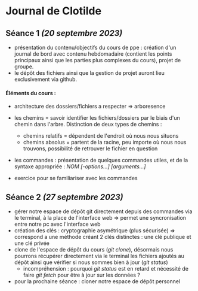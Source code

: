 # Journal de Clotilde
## Séance 1 _(20 septembre 2023)_

+ présentation du contenu/objectifs du cours de ppe : création d'un journal de bord avec contenu hebdomadaire (contient les points principaux ainsi que les parties plus complexes du cours), projet de groupe.
+ le dépôt des fichiers ainsi que la gestion de projet auront lieu exclusivement via github.

#### Éléments du cours :
+ architecture des dossiers/fichiers a respecter => arboresence
+ les chemins = savoir identifier les fichiers/dossiers par le biais d'un chemin dans l'arbre.
  Distinction de deux types de chemins :
  - chemins relatifs = dépendent de l'endroit où nous nous situons
  - chemins absolus = partent de la racine, peu importe où nous nous trouvons, possibilité de retrouver le fichier en question

+ les commandes : présentation de quelques commandes utiles, et de la syntaxe appropriée : _NOM [-options...] [arguments...]_
+ exercice pour se familiariser avec les commandes


## Séance 2 _(27 septembre 2023)_

+ gérer notre espace de dépôt git directement depuis des commandes via le terminal, à la place de l'interface web => permet une syncronisation entre notre pc avec l'interface web
+ création des clés : cryptographie asymétrique (plus sécurisée) => correspond a une méthode créant 2 clés distinctes : une clé publique et une clé privée
+ clone de l'espace de dépôt du cours (_git clone_), désormais nous pourrons récupérer directement via le terminal les fichiers ajoutés au dépôt ainsi que vérifier si nous sommes bien à jour (_git status_)
  - incompréhension : pourquoi _git status_ est en retard et nécessité de faire _git fetch_ pour être à jour sur les données ?
+ pour la prochaine séance : cloner notre espace de dépôt personnel
